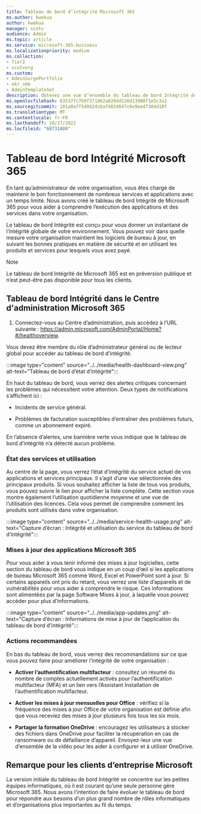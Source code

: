 ```yaml
---
title: Tableau de bord d’intégrité Microsoft 365
ms.author: kwekua
author: kwekua
manager: scotv
audience: Admin
ms.topic: article
ms.service: microsoft-365-business
ms.localizationpriority: medium
ms.collection:
- Tier2
- scotvorg
ms.custom:
- AdminSurgePortfolio
- okr_smb
- AdminTemplateSet
description: Obtenez une vue d’ensemble du tableau de bord Intégrité de Microsoft 365 et de son rôle pour vous tenir informé de l’intégrité de votre organisation Microsoft 365.
ms.openlocfilehash: 63537fc7b9f371062a020dd126d13988f1e5c3a1
ms.sourcegitcommit: 181a0aff54842dcbafd834647c6e9ee47304d10f
ms.translationtype: MT
ms.contentlocale: fr-FR
ms.lasthandoff: 10/27/2022
ms.locfileid: "68731808"
---
```

# <a name="microsoft-365-health-dashboard"></a>Tableau de bord Intégrité Microsoft 365

En tant qu’administrateur de votre organisation, vous êtes chargé de maintenir le bon fonctionnement de nombreux services et applications avec un temps limité. Nous avons créé le tableau de bord Intégrité de Microsoft 365 pour vous aider à comprendre l’exécution des applications et des services dans votre organisation.

Le tableau de bord Intégrité est conçu pour vous donner un instantané de l’intégrité globale de votre environnement. Vous pouvez voir dans quelle mesure votre organisation maintient les logiciels de bureau à jour, en suivant les bonnes pratiques en matière de sécurité et en utilisant les produits et services pour lesquels vous avez payé.

> [!NOTE]
> Le tableau de bord Intégrité de Microsoft 365 est en préversion publique et n’est peut-être pas disponible pour tous les clients.

## <a name="health-dashboard-in-the-microsoft-365-admin-center"></a>Tableau de bord Intégrité dans le Centre d'administration Microsoft 365

1. Connectez-vous au Centre d’administration, puis accédez à l’URL suivante : https://admin.microsoft.com/AdminPortal/Home?#/healthoverview.

Vous devez être membre du rôle d’administrateur général ou de lecteur global pour accéder au tableau de bord d’intégrité.

:::image type="content" source="../../media/health-dashboard-view.png" alt-text="Tableau de bord d’état d’intégrité":::

En haut du tableau de bord, vous verrez des alertes critiques concernant les problèmes qui nécessitent votre attention.  Deux types de notifications s’affichent ici :

- Incidents de service général.

- Problèmes de facturation susceptibles d’entraîner des problèmes futurs, comme un abonnement expiré.

En l’absence d’alertes, une bannière verte vous indique que le tableau de bord d’intégrité n’a détecté aucun problème.

### <a name="service-health-and-usage"></a>État des services et utilisation

Au centre de la page, vous verrez l’état d’intégrité du service actuel de vos applications et services principaux. Il s’agit d’une vue sélectionnée des principaux produits. Si vous souhaitez afficher la liste de tous vos produits, vous pouvez suivre le lien pour afficher la liste complète. Cette section vous montre également l’utilisation quotidienne moyenne et une vue de l’utilisation des licences. Cela vous permet de comprendre comment les produits sont utilisés dans votre organisation.

:::image type="content" source="../../media/service-health-usage.png" alt-text="Capture d’écran : Intégrité et utilisation du service du tableau de bord d’intégrité":::

### <a name="microsoft-365-app-updates"></a>Mises à jour des applications Microsoft 365

Pour vous aider à vous tenir informé des mises à jour logicielles, cette section du tableau de bord vous indique en un coup d’œil si les applications de bureau Microsoft 365 comme Word, Excel et PowerPoint sont à jour. Si certains appareils ont pris du retard, vous verrez une liste d’appareils et de vulnérabilités pour vous aider à comprendre le risque. Ces informations sont alimentées par la page Software Mises à jour, à laquelle vous pouvez accéder pour plus d’informations.

:::image type="content" source="../../media/app-updates.png" alt-text="Capture d’écran : Informations de mise à jour de l’application du tableau de bord d’intégrité":::

### <a name="recommended-actions"></a>Actions recommandées

En bas du tableau de bord, vous verrez des recommandations sur ce que vous pouvez faire pour améliorer l’intégrité de votre organisation :

- **Activer l’authentification multifacteur** : consultez un résumé du nombre de comptes actuellement activés pour l’authentification multifacteur (MFA) et un lien vers l’Assistant Installation de l’authentification multifacteur.

- **Activer les mises à jour mensuelles pour Office** : vérifiez si la fréquence des mises à jour Office de votre organisation est définie afin que vous receviez des mises à jour plusieurs fois tous les six mois.

- **Partager la formation OneDrive** : encouragez les utilisateurs à stocker des fichiers dans OneDrive pour faciliter la récupération en cas de ransomware ou de défaillance d’appareil. Envoyez-leur une vue d’ensemble de la vidéo pour les aider à configurer et à utiliser OneDrive.

## <a name="note-for-microsoft-enterprise-customers"></a>Remarque pour les clients d’entreprise Microsoft

La version initiale du tableau de bord Intégrité se concentre sur les petites équipes informatiques, où il est courant qu’une seule personne gère Microsoft 365. Nous avons l’intention de faire évoluer le tableau de bord pour répondre aux besoins d’un plus grand nombre de rôles informatiques et d’organisations plus importantes au fil du temps.
